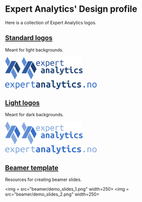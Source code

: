 Expert Analytics' Design profile
================================

Here is a collection of Expert Analytics logos.

[Standard logos](standard/)
---------------------------
Meant for light backgrounds.

<img src="standard/logo_plain.png" width=50>
<img src="standard/logo_texted.png" width=200>

<img src="standard/logo_puretext.png" width=300>

[Light logos](light/)
---------------------
Meant for dark backgrounds.

<img src="light/logo_plain_light.png" width=50>
<img src="light/logo_texted_light.png" width=200>

<img src="light/logo_puretext_light.png" width=300>

[Beamer template](beamer/)
--------------------------
Resources for creating beamer slides.

<img = src="beamer/demo_slides_1.png" width=250>
<img = src="beamer/demo_slides_2.png" width=250>
